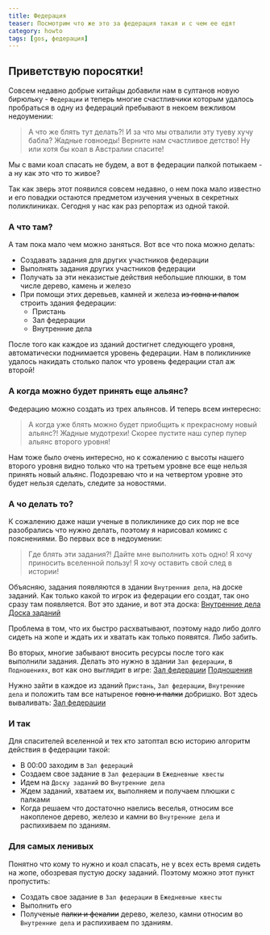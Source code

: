 ```yaml
---
title: Федерация
teaser: Посмотрим что же это за федерация такая и с чем ее едят
category: howto
tags: [gos, федерация]
---
```


## Приветствую поросятки! 

Совсем недавно добрые китайцы добавили нам в султанов новую бирюльку - `Федерации` и теперь многие счастливчики которым удалось пробраться в одну из федераций пребывают в некоем вежливом недоумении:

> А что же блять тут делать?! И за что мы отвалили эту туеву хучу бабла?
> Жадные говноеды! Верните нам счастливое детство!
> Ну или хотя бы коал в Австралии спасите!

Мы с вами коал спасать не будем, а вот в федерации палкой потыкаем - а ну как это что то живое?

Так как зверь этот появился совсем недавно, о нем пока мало известно и его повадки остаются предметом изучения ученых в секретных поликлиниках. Сегодня у нас как раз репортаж из одной такой.

### А что там?

А там пока мало чем можно заняться. Вот все что пока можно делать:

 - Создавать задания для других участников федерации
 - Выполнять задания других участников федерации
 - Получать за эти неказистые действия небольшие плюшки, в том числе дерево, камень и железо
 - При помощи этих деревьев, камней и железа ~~из говна и палок~~ строить здания федерации:
    - Пристань
    - Зал федерации
    - Внутренние дела

После того как каждое из зданий достигнет следующего уровня, автоматически поднимается уровень федерации. Нам в поликлинике удалось накидать столько палок что уровень федерации стал аж второй!

### А когда можно будет принять еще альянс?

Федерацию можно создать из трех альянсов. И теперь всем интересно:

> А когда уже блять можно будет приобщить к прекрасному новый альянс?!
> Жадные мудотрехи! Скорее пустите наш супер пупер альянс второго уровня!

Нам тоже было очень интересно, но к сожалению с высоты нашего второго уровня видно только что на третьем уровне все еще нельзя принять новый альянс. Подозреваю что и на четвертом уровне это будет нельзя сделать, следите за новостями.

### А чо делать то?

К сожалению даже наши ученые в поликлинике до сих пор не все разобрались что нужно делать, поэтому я нарисовал комикс с пояснениями. Во первых все в недоумении:

> Где блять эти задания?! Дайте мне выполнить хоть одно! Я хочу приносить вселенной пользу!
> Я хочу оставить свой след в истории!

Объясняю, задания появляются в здании `Внутренния дела`, на доске заданий. Как только какой то игрок из федерации его создат, так оно сразу там появляется. Вот это здание, и вот эта доска:
[Внутренние дела](https://flicus.github.io/gos/i/5.jpg)
[Доска заданий](https://flicus.github.io/gos/i/6.jpg) 
 
Проблема в том, что их быстро расхватывают, поэтому надо либо долго сидеть на жопе и ждать их и хватать как только появятся. Либо забить.

Во вторых, многие забывают вносить ресурсы после того как выполнили задания. Делать это нужно в здании `Зал федерации`, в `Подношениях`, вот как оно выглядит в игре:
[Зал федерации](https://flicus.github.io/gos/i/4.jpg)
[Подношения](https://flicus.github.io/gos/i/2.jpg)

Нужно зайти в каждое из зданий `Пристань`, `Зал федерации`, `Внутренние дела` и положить там все натыреное ~~говно и палки~~ добришко. Вот здесь вываливать:
[Зал федерации](https://flicus.github.io/gos/i/3.jpg)

### И так

Для спасителей вселенной и тех кто затоптал всю историю алгоритм действия в федерации такой:

 - В 00:00 заходим в `Зал федераций`
 - Создаем свое задание в `Зал федерации` в `Ежедневные квесты`
 - Идем на `Доску заданий` во `Внутренние дела`
 - Ждем заданий, хватаем их, выполняем и получаем плюшки с палками 
 - Когда решаем что достаточно наелись веселья, относим все накопленое дерево, железо и камни во `Внутренние дела` и распихиваем по зданиям.

### Для самых ленивых

Понятно что кому то нужно и коал спасать, не у всех есть время сидеть на жопе, обозревая пустую доску заданий. Поэтому можно этот пункт пропустить:

 - Создать свое задание в `Зал федерации` в `Ежедневные квесты`
 - Выполнить его
 - Полученые ~~палки и фекалии~~ дерево, железо, камни относим во `Внутренние дела` и распихиваем по зданиям.


 